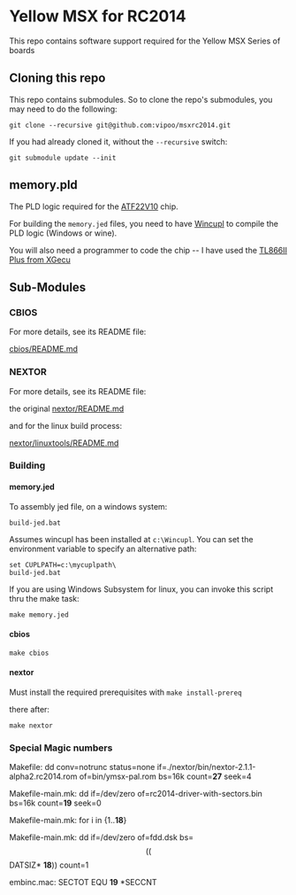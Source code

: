 # Yellow MSX for RC2014

This repo contains software support required for the Yellow MSX Series of boards

## Cloning this repo

This repo contains submodules.  So to clone the repo's submodules, you may need to do the following:

`git clone --recursive git@github.com:vipoo/msxrc2014.git`

If you had already cloned it, without the `--recursive` switch:

`git submodule update --init`


## memory.pld

The PLD logic required for the [ATF22V10](https://ww1.microchip.com/downloads/en/DeviceDoc/doc0735.pdf) chip.

For building the `memory.jed` files, you need to have [Wincupl](https://www.microchip.com/en-us/products/fpgas-and-plds/spld-cplds/pld-design-resources) to compile the PLD logic (Windows or wine).

You will also need a programmer to code the chip -- I have used the [TL866II Plus from XGecu](http://www.xgecu.com/en/)

## Sub-Modules

### CBIOS

For more details, see its README file:

[cbios/README.md](cbios/README.md)

### NEXTOR

For more details, see its README file:

the original [nextor/README.md](nextor/README.md)

and for the linux build process:

[nextor/linuxtools/README.md](nextor/linuxtools/README.md)

### Building

#### memory.jed

To assembly jed file, on a windows system:

`build-jed.bat`

Assumes wincupl has been installed at `c:\Wincupl`. You can set the environment variable to specify an alternative path:

```
set CUPLPATH=c:\mycuplpath\
build-jed.bat
```

If you are using Windows Subsystem for linux, you can invoke this script thru the make task:

`make memory.jed`

#### cbios

`make cbios`

#### nextor

Must install the required prerequisites with `make install-prereq`

there after:

`make nextor`



### Special Magic numbers

Makefile: dd conv=notrunc status=none if=./nextor/bin/nextor-2.1.1-alpha2.rc2014.rom  of=bin/ymsx-pal.rom bs=16k count=**27** seek=4

Makefile-main.mk:	dd if=/dev/zero of=rc2014-driver-with-sectors.bin bs=16k count=**19** seek=0

Makefile-main.mk:	for i in {1..**18**}

Makefile-main.mk:	dd if=/dev/zero of=fdd.dsk bs=$$(($$DATSIZ* **18**)) count=1

embinc.mac: SECTOT	EQU	**19** *SECCNT


